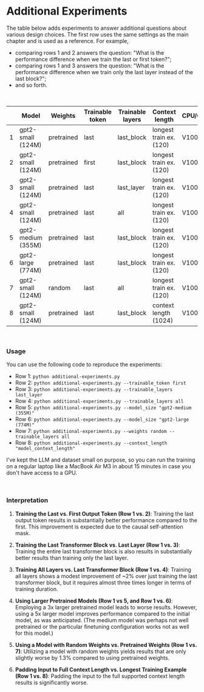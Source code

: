 # Additional Experiments

The table below adds experiments to answer additional questions about various design choices. The first row uses the same settings as the main chapter and is used as a reference.
For example, 

- comparing rows 1 and 2 answers the question: "What is the performance difference when we train the last or first token?";
- comparing rows 1 and 3 answers the question: "What is the performance difference when we train only the last layer instead of the last block?";
- and so forth.

&nbsp;

|      | Model              | Weights    | Trainable token | Trainable layers | Context length          | CPU/GPU | Training time | Training acc | Validation acc | Test acc |
| ---- | ------------------ | ---------- | --------------- | ---------------- | ----------------------- | ------- | ------------- | ------------ | -------------- | -------- |
| 1    | gpt2-small (124M)  | pretrained | last            | last_block       | longest train ex. (120) | V100    | 0.39 min      | 96.63%       | 99.33%         | 95.00%   |
| 2    | gpt2-small (124M)  | pretrained | first           | last_block       | longest train ex. (120) | V100    | 0.37 min      | 78.46%       | 80.54%         | 75.00%   |
| 3    | gpt2-small (124M)  | pretrained | last            | last_layer       | longest train ex. (120) | V100    | 0.33 min      | 78.65%       | 79.87%         | 72.00%   |
| 4    | gpt2-small (124M)  | pretrained | last            | all              | longest train ex. (120) | V100    | 0.94 min      | 99.62%       | 96.64%         | 96.67%   |
| 5    | gpt2-medium (355M) | pretrained | last            | last_block       | longest train ex. (120) | V100    | 0.91 min      | 87.50%       | 91.28%         | 84.67%   |
| 6    | gpt2-large (774M)  | pretrained | last            | last_block       | longest train ex. (120) | V100    | 1.91 min      | 99.52%       | 98.66%         | 96.67%   |
| 7    | gpt2-small (124M)  | random     | last            | all              | longest train ex. (120) | V100    | 0.93 min      | 100%         | 96.64%         | 93.67%   |
| 8    | gpt2-small (124M)  | pretrained | last            | last_block       | context length (1024)   | V100    | 3.24 min      | 83.08%       | 87.92%         | 78.33%   |

&nbsp;

### Usage

You can use the following code to reproduce the experiments:

- Row 1: `python additional-experiments.py`
- Row 2: `python additional-experiments.py --trainable_token first` 
- Row 3: `python additional-experiments.py --trainable_layers last_layer`
- Row 4: `python additional-experiments.py --trainable_layers all`
- Row 5: `python additional-experiments.py --model_size "gpt2-medium (355M)"`
- Row 6: `python additional-experiments.py --model_size "gpt2-large (774M)"`
- Row 7: `python additional-experiments.py --weights random --trainable_layers all`
- Row 8: `python additional-experiments.py --context_length "model_context_length"`

I've kept the LLM and dataset small on purpose, so you can run the training on a regular laptop like a MacBook Air M3 in about 15 minutes in case you don't have access to a GPU.

&nbsp;

### Interpretation

1. **Training the Last vs. First Output Token (Row 1 vs. 2)**: Training the last output token results in substantially better performance compared to the first. This improvement is expected due to the causal self-attention mask.

2. **Training the Last Transformer Block vs. Last Layer (Row 1 vs. 3)**: Training the entire last transformer block is also results in substantially better results than training only the last layer.

3. **Training All Layers vs. Last Transformer Block (Row 1 vs. 4)**: Training all layers shows a modest improvement of ~2% over just training the last transformer block, but it requires almost three times longer in terms of training duration.

4. **Using Larger Pretrained Models (Row 1 vs 5, and Row 1 vs. 6)**: Employing a 3x larger pretrained model leads to worse results. However, using a 5x larger model improves performance compared to the initial model, as was anticipated. (The medium model was perhaps not well pretrained or the particular finetuning configuration works not as well for this model.)

5. **Using a Model with Random Weights vs. Pretrained Weights (Row 1 vs. 7)**: Utilizing a model with random weights yields results that are only slightly worse by 1.3% compared to using pretrained weights.

6. **Padding Input to Full Context Length vs. Longest Training Example (Row 1 vs. 8)**: Padding the input to the full supported context length results is significantly worse.
